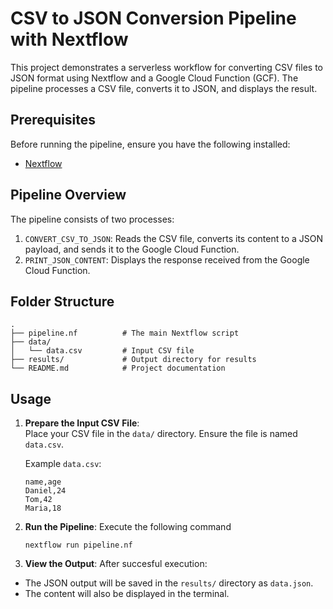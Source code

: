 # CSV to JSON Conversion Pipeline with Nextflow

This project demonstrates a serverless workflow for converting CSV files to JSON format using Nextflow and a Google Cloud Function (GCF). The pipeline processes a CSV file, converts it to JSON, and displays the result.

## Prerequisites

Before running the pipeline, ensure you have the following installed:

-   [Nextflow](https://www.nextflow.io/)

## Pipeline Overview

The pipeline consists of two processes:

1. `CONVERT_CSV_TO_JSON`: Reads the CSV file, converts its content to a JSON payload, and sends it to the Google Cloud Function.
2. `PRINT_JSON_CONTENT`: Displays the response received from the Google Cloud Function.

## Folder Structure

```plaintext
.
├── pipeline.nf          # The main Nextflow script
├── data/
│   └── data.csv         # Input CSV file
├── results/             # Output directory for results
└── README.md            # Project documentation
```

## Usage

1. **Prepare the Input CSV File**:  
   Place your CSV file in the `data/` directory. Ensure the file is named `data.csv`.

    Example `data.csv`:

    ```csv
    name,age
    Daniel,24
    Tom,42
    Maria,18

    ```

2. **Run the Pipeline**:
   Execute the following command
    ```
    nextflow run pipeline.nf
    ```
3. **View the Output**:
   After succesful execution:

-   The JSON output will be saved in the `results/` directory as `data.json`.
-   The content will also be displayed in the terminal.
